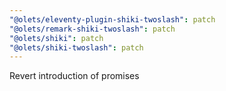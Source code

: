 ```yaml
---
"@olets/eleventy-plugin-shiki-twoslash": patch
"@olets/remark-shiki-twoslash": patch
"@olets/shiki": patch
"@olets/shiki-twoslash": patch
---
```


Revert introduction of promises

